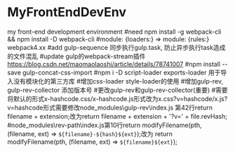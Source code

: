 # MyFrontEndDevEnv
my front-end development environment
#need npm install -g webpack-cli && npm install -D webpack-cli
#module: {loaders:} => module: {rules:} webpack4.xx
#add gulp-sequence 同步执行gulp.task, 防止异步执行task造成的文件混乱
#update gulp的webpack-stream插件 https://blog.csdn.net/maomaolaoshi/article/details/78741007
#npm install --save gulp-concat-css-import
#npm i -D script-loader exports-loader 用于导入没有模块化的第三方库
#增加css-loader style-loader的使用
#增加gulp-rev, gulp-rev-collector 添加版本号
#更改gulp-rev和gulp-rev-collector(重要)
#需要将默认的形式x-hashcode.css/x-hashcode.js形式改为x.css?v=hashcode/x.js?v=hashcode形式需要修改node_modules\gulp-rev\index.js 第42行return filename + extension;改为return filename + extension + '?v=' + file.revHash;
#node_modules\rev-path\index.js第10行return modifyFilename(pth, (filename, ext) => `${filename}-${hash}${ext}`);改为 return modifyFilename(pth, (filename, ext) => `${filename}${ext}`);


